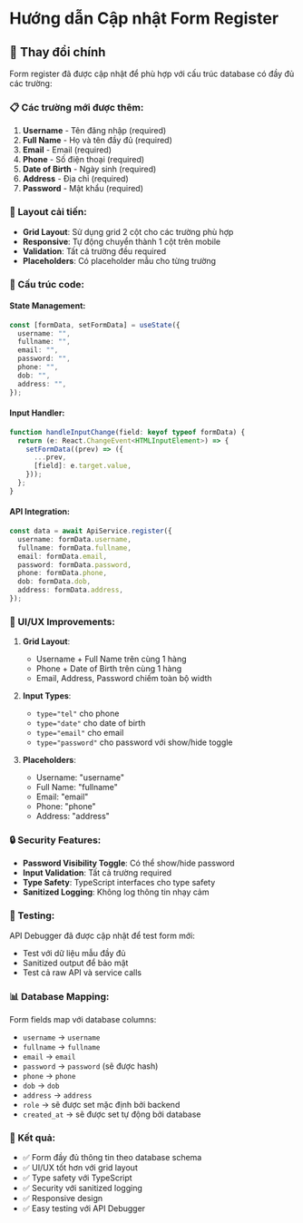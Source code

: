 # Hướng dẫn Cập nhật Form Register

## 🔄 Thay đổi chính

Form register đã được cập nhật để phù hợp với cấu trúc database có đầy đủ các trường:

### 📋 Các trường mới được thêm:

1. **Username** - Tên đăng nhập (required)
2. **Full Name** - Họ và tên đầy đủ (required)
3. **Email** - Email (required)
4. **Phone** - Số điện thoại (required)
5. **Date of Birth** - Ngày sinh (required)
6. **Address** - Địa chỉ (required)
7. **Password** - Mật khẩu (required)

### 🎨 Layout cải tiến:

- **Grid Layout**: Sử dụng grid 2 cột cho các trường phù hợp
- **Responsive**: Tự động chuyển thành 1 cột trên mobile
- **Validation**: Tất cả trường đều required
- **Placeholders**: Có placeholder mẫu cho từng trường

### 🔧 Cấu trúc code:

#### State Management:

```typescript
const [formData, setFormData] = useState({
  username: "",
  fullname: "",
  email: "",
  password: "",
  phone: "",
  dob: "",
  address: "",
});
```

#### Input Handler:

```typescript
function handleInputChange(field: keyof typeof formData) {
  return (e: React.ChangeEvent<HTMLInputElement>) => {
    setFormData((prev) => ({
      ...prev,
      [field]: e.target.value,
    }));
  };
}
```

#### API Integration:

```typescript
const data = await ApiService.register({
  username: formData.username,
  fullname: formData.fullname,
  email: formData.email,
  password: formData.password,
  phone: formData.phone,
  dob: formData.dob,
  address: formData.address,
});
```

### 📱 UI/UX Improvements:

1. **Grid Layout**:

   - Username + Full Name trên cùng 1 hàng
   - Phone + Date of Birth trên cùng 1 hàng
   - Email, Address, Password chiếm toàn bộ width

2. **Input Types**:

   - `type="tel"` cho phone
   - `type="date"` cho date of birth
   - `type="email"` cho email
   - `type="password"` cho password với show/hide toggle

3. **Placeholders**:
   - Username: "username"
   - Full Name: "fullname"
   - Email: "email"
   - Phone: "phone"
   - Address: "address"

### 🔒 Security Features:

- **Password Visibility Toggle**: Có thể show/hide password
- **Input Validation**: Tất cả trường required
- **Type Safety**: TypeScript interfaces cho type safety
- **Sanitized Logging**: Không log thông tin nhạy cảm

### 🧪 Testing:

API Debugger đã được cập nhật để test form mới:

- Test với dữ liệu mẫu đầy đủ
- Sanitized output để bảo mật
- Test cả raw API và service calls

### 📊 Database Mapping:

Form fields map với database columns:

- `username` → `username`
- `fullname` → `fullname`
- `email` → `email`
- `password` → `password` (sẽ được hash)
- `phone` → `phone`
- `dob` → `dob`
- `address` → `address`
- `role` → sẽ được set mặc định bởi backend
- `created_at` → sẽ được set tự động bởi database

### 🚀 Kết quả:

- ✅ Form đầy đủ thông tin theo database schema
- ✅ UI/UX tốt hơn với grid layout
- ✅ Type safety với TypeScript
- ✅ Security với sanitized logging
- ✅ Responsive design
- ✅ Easy testing với API Debugger
